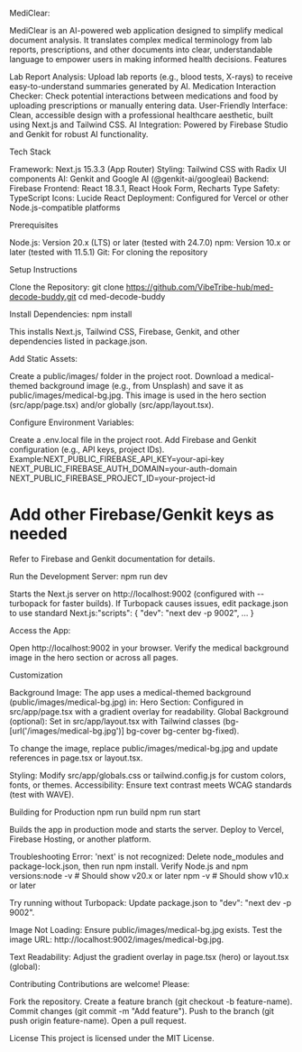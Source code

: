 MediClear:

MediClear is an AI-powered web application designed to simplify medical document analysis. It translates complex medical terminology from lab reports, prescriptions, and other documents into clear, understandable language to empower users in making informed health decisions.
Features

Lab Report Analysis: Upload lab reports (e.g., blood tests, X-rays) to receive easy-to-understand summaries generated by AI.
Medication Interaction Checker: Check potential interactions between medications and food by uploading prescriptions or manually entering data.
User-Friendly Interface: Clean, accessible design with a professional healthcare aesthetic, built using Next.js and Tailwind CSS.
AI Integration: Powered by Firebase Studio and Genkit for robust AI functionality.

Tech Stack

Framework: Next.js 15.3.3 (App Router)
Styling: Tailwind CSS with Radix UI components
AI: Genkit and Google AI (@genkit-ai/googleai)
Backend: Firebase
Frontend: React 18.3.1, React Hook Form, Recharts
Type Safety: TypeScript
Icons: Lucide React
Deployment: Configured for Vercel or other Node.js-compatible platforms

Prerequisites

Node.js: Version 20.x (LTS) or later (tested with 24.7.0)
npm: Version 10.x or later (tested with 11.5.1)
Git: For cloning the repository

Setup Instructions

Clone the Repository:
git clone https://github.com/VibeTribe-hub/med-decode-buddy.git
cd med-decode-buddy


Install Dependencies:
npm install


This installs Next.js, Tailwind CSS, Firebase, Genkit, and other dependencies listed in package.json.


Add Static Assets:

Create a public/images/ folder in the project root.
Download a medical-themed background image (e.g., from Unsplash) and save it as public/images/medical-bg.jpg.
This image is used in the hero section (src/app/page.tsx) and/or globally (src/app/layout.tsx).


Configure Environment Variables:

Create a .env.local file in the project root.
Add Firebase and Genkit configuration (e.g., API keys, project IDs). Example:NEXT_PUBLIC_FIREBASE_API_KEY=your-api-key
NEXT_PUBLIC_FIREBASE_AUTH_DOMAIN=your-auth-domain
NEXT_PUBLIC_FIREBASE_PROJECT_ID=your-project-id
# Add other Firebase/Genkit keys as needed


Refer to Firebase and Genkit documentation for details.


Run the Development Server:
npm run dev


Starts the Next.js server on http://localhost:9002 (configured with --turbopack for faster builds).
If Turbopack causes issues, edit package.json to use standard Next.js:"scripts": {
  "dev": "next dev -p 9002",
  ...
}




Access the App:

Open http://localhost:9002 in your browser.
Verify the medical background image in the hero section or across all pages.

Customization

Background Image:
The app uses a medical-themed background (public/images/medical-bg.jpg) in:
Hero Section: Configured in src/app/page.tsx with a gradient overlay for readability.
Global Background (optional): Set in src/app/layout.tsx with Tailwind classes (bg-[url('/images/medical-bg.jpg')] bg-cover bg-center bg-fixed).


To change the image, replace public/images/medical-bg.jpg and update references in page.tsx or layout.tsx.


Styling: Modify src/app/globals.css or tailwind.config.js for custom colors, fonts, or themes.
Accessibility: Ensure text contrast meets WCAG standards (test with WAVE).

Building for Production
npm run build
npm run start


Builds the app in production mode and starts the server.
Deploy to Vercel, Firebase Hosting, or another platform.

Troubleshooting
Error: 'next' is not recognized:
Delete node_modules and package-lock.json, then run npm install.
Verify Node.js and npm versions:node -v  # Should show v20.x or later
npm -v   # Should show v10.x or later

Try running without Turbopack: Update package.json to "dev": "next dev -p 9002".

Image Not Loading:
Ensure public/images/medical-bg.jpg exists.
Test the image URL: http://localhost:9002/images/medical-bg.jpg.


Text Readability:
Adjust the gradient overlay in page.tsx (hero) or layout.tsx (global):<div className="absolute inset-0 bg-gradient-to-t from-background/80 to-background/20" />



Contributing
Contributions are welcome! Please:

Fork the repository.
Create a feature branch (git checkout -b feature-name).
Commit changes (git commit -m "Add feature").
Push to the branch (git push origin feature-name).
Open a pull request.

License
This project is licensed under the MIT License.

